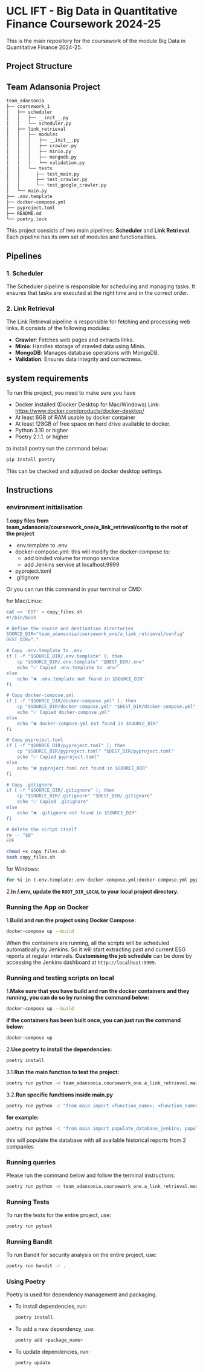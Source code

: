 # UCL IFT - Big Data in Quantitative Finance Coursework 2024-25

This is the main repository for the coursework of the module Big Data in Quantitative Finance 2024-25.

## Project Structure

## Team Adansonia Project

```bash
team_adansonia
├── coursework_1
│   ├── scheduler
│   │   ├── __init__.py
│   │   └── scheduler.py
│   ├── link_retrieval
│   │   ├── modules
│   │   │   ├── __init__.py
│   │   │   ├── crawler.py
│   │   │   ├── minio.py
│   │   │   ├── mongodb.py
│   │   │   └── validation.py
│   │   └── tests
│   │      ├── test_main.py
│   │      ├── test_crawler.py
│   │      └── test_google_crawler.py
│   └── main.py
├── .env.template
├── docker-compose.yml
├── pyproject.toml
├── README.md
└── poetry.lock
```

This project consists of two main pipelines: **Scheduler** and **Link Retrieval**. Each pipeline has its own set of modules and functionalities.

## Pipelines

### 1. Scheduler
The Scheduler pipeline is responsible for scheduling and managing tasks. It ensures that tasks are executed at the right time and in the correct order.

### 2. Link Retrieval
The Link Retrieval pipeline is responsible for fetching and processing web links. It consists of the following modules:

- **Crawler**: Fetches web pages and extracts links.
- **Minio**: Handles storage of crawled data using Minio.
- **MongoDB**: Manages database operations with MongoDB.
- **Validation**: Ensures data integrity and correctness.

## system requirements

To run this project, you need to make sure you have
- Docker installed (Docker Desktop for Mac/Windows) Link: https://www.docker.com/products/docker-desktop/
- At least 6GB of RAM usable by docker container
- At least 128GB of free space on hard drive available to docker.
- Python 3.10 or higher
- Poetry 2.1.1. or higher

to install poetry run the command below:
```bash
pip install poetry
```

This can be checked and adjusted on docker desktop settings.

## Instructions

### environment initialisation

1.**copy files from  team_adansonia/coursework_one/a_link_retrieval/config to the root of the project**
- .env.template to .env
- docker-compose.yml: this will modify the docker-compose to:
   - add binded volume for mongo service
   - add Jenkins service at localhost:9999
- pyproject.toml
- .gitignore

Or you can run this command in your terminal or CMD:

for Mac/Linux:
```bash
cat << 'EOF' > copy_files.sh
#!/bin/bash

# Define the source and destination directories
SOURCE_DIR="team_adansonia/coursework_one/a_link_retrieval/config"
DEST_DIR="."

# Copy .env.template to .env
if [ -f "$SOURCE_DIR/.env.template" ]; then
    cp "$SOURCE_DIR/.env.template" "$DEST_DIR/.env"
    echo "✅ Copied .env.template to .env"
else
    echo "❌ .env.template not found in $SOURCE_DIR"
fi

# Copy docker-compose.yml
if [ -f "$SOURCE_DIR/docker-compose.yml" ]; then
    cp "$SOURCE_DIR/docker-compose.yml" "$DEST_DIR/docker-compose.yml"
    echo "✅ Copied docker-compose.yml"
else
    echo "❌ docker-compose.yml not found in $SOURCE_DIR"
fi

# Copy pyproject.toml
if [ -f "$SOURCE_DIR/pyproject.toml" ]; then
    cp "$SOURCE_DIR/pyproject.toml" "$DEST_DIR/pyproject.toml"
    echo "✅ Copied pyproject.toml"
else
    echo "❌ pyproject.toml not found in $SOURCE_DIR"
fi

# Copy .gitignore
if [ -f "$SOURCE_DIR/.gitignore" ]; then
    cp "$SOURCE_DIR/.gitignore" "$DEST_DIR/.gitignore"
    echo "✅ Copied .gitignore"
else
    echo "❌ .gitignore not found in $SOURCE_DIR"
fi

# Delete the script itself
rm -- "$0"
EOF

chmod +x copy_files.sh
bash copy_files.sh
```

for Windows:
```bash
for %i in (.env.template:.env docker-compose.yml:docker-compose.yml pyproject.toml:pyproject.toml .gitignore:.gitignore) do @(for /f "tokens=1,2 delims=:" %a in ("%i") do @if exist "team_adansonia\coursework_one\a_link_retrieval\config\%a" (copy "team_adansonia\coursework_one\a_link_retrieval\config\%a" "%b" >nul & echo Copied %a to %b) else (echo File %a not found))
```

2.**In /.env, update the `ROOT_DIR_LOCAL` to your local project directory.**

### Running the App on Docker

1.**Build and run the project using Docker Compose:**

   ```bash
   docker-compose up --build
   ```

When the containers are running, all the scripts will be scheduled automatically by Jenkins. So it will start extracting past and current ESG reports at regular intervals. **Customising the job schedule** can be done by accessing the Jenkins dashboard at `http://localhost:9999`.

### Running and testing scripts on local

1.**Make sure that you have build and run the docker containers and they running, you can do so by running the command below:**

   ```bash
   docker-compose up --build
   ```
**if the containers has been built once, you can just run the command below:**

   ```bash
   docker-compose up
   ```

2.**Use poetry to install the dependencies:**

   ```bash
   poetry install
   ```

3.1.**Run the main function to test the project:**

   ```bash
   poetry run python -m team_adansonia.coursework_one.a_link_retrieval.main
   ```

3.2.**Run specific fundtions inside main.py**

   ```bash
   poetry run python -c "from main import <function_name>; <function_name>(<parameters>)"
   ```
   **for example:**

   ```bash
   poetry run python -c "from main import populate_database_jenkins; populate_database_jenkins(2)"
   ```
this will populate the database with all available historical reports from 2 companies

### Running queries

Please run the command below and follow the terminal instructions:

```bash
poetry run python -m team_adansonia.coursework_one.a_link_retrieval.modules.mongo_db.queries
```

### Running Tests

To run the tests for the entire project, use:

```bash
poetry run pytest
```

### Running Bandit

To run Bandit for security analysis on the entire project, use:

```bash
poetry run bandit -r .
```

### Using Poetry

Poetry is used for dependency management and packaging.

- To install dependencies, run:

  ```bash
  poetry install
  ```

- To add a new dependency, use:

  ```bash
  poetry add <package_name>
  ```

- To update dependencies, run:

  ```bash
  poetry update
  ```